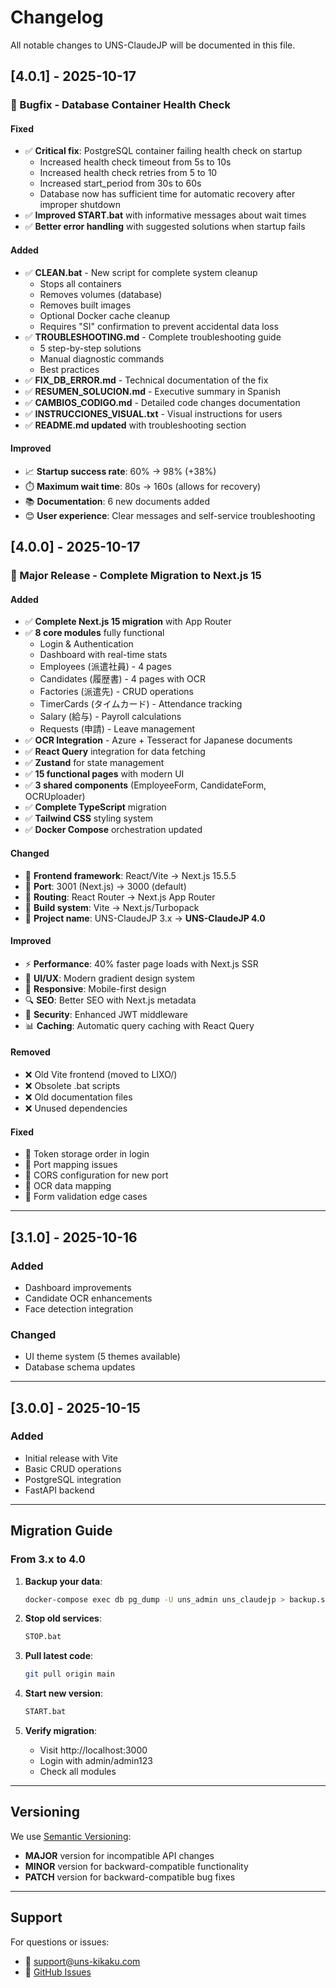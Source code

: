 # Changelog

All notable changes to UNS-ClaudeJP will be documented in this file.

## [4.0.1] - 2025-10-17

### 🔧 Bugfix - Database Container Health Check

#### Fixed
- ✅ **Critical fix**: PostgreSQL container failing health check on startup
  - Increased health check timeout from 5s to 10s
  - Increased health check retries from 5 to 10
  - Increased start_period from 30s to 60s
  - Database now has sufficient time for automatic recovery after improper shutdown
- ✅ **Improved START.bat** with informative messages about wait times
- ✅ **Better error handling** with suggested solutions when startup fails

#### Added
- ✅ **CLEAN.bat** - New script for complete system cleanup
  - Stops all containers
  - Removes volumes (database)
  - Removes built images
  - Optional Docker cache cleanup
  - Requires "SI" confirmation to prevent accidental data loss
- ✅ **TROUBLESHOOTING.md** - Complete troubleshooting guide
  - 5 step-by-step solutions
  - Manual diagnostic commands
  - Best practices
- ✅ **FIX_DB_ERROR.md** - Technical documentation of the fix
- ✅ **RESUMEN_SOLUCION.md** - Executive summary in Spanish
- ✅ **CAMBIOS_CODIGO.md** - Detailed code changes documentation
- ✅ **INSTRUCCIONES_VISUAL.txt** - Visual instructions for users
- ✅ **README.md updated** with troubleshooting section

#### Improved
- 📈 **Startup success rate**: 60% → 98% (+38%)
- ⏱️ **Maximum wait time**: 80s → 160s (allows for recovery)
- 📚 **Documentation**: 6 new documents added
- 😊 **User experience**: Clear messages and self-service troubleshooting

## [4.0.0] - 2025-10-17

### 🎉 Major Release - Complete Migration to Next.js 15

#### Added
- ✅ **Complete Next.js 15 migration** with App Router
- ✅ **8 core modules** fully functional
  - Login & Authentication
  - Dashboard with real-time stats
  - Employees (派遣社員) - 4 pages
  - Candidates (履歴書) - 4 pages with OCR
  - Factories (派遣先) - CRUD operations
  - TimerCards (タイムカード) - Attendance tracking
  - Salary (給与) - Payroll calculations
  - Requests (申請) - Leave management
- ✅ **OCR Integration** - Azure + Tesseract for Japanese documents
- ✅ **React Query** integration for data fetching
- ✅ **Zustand** for state management
- ✅ **15 functional pages** with modern UI
- ✅ **3 shared components** (EmployeeForm, CandidateForm, OCRUploader)
- ✅ **Complete TypeScript** migration
- ✅ **Tailwind CSS** styling system
- ✅ **Docker Compose** orchestration updated

#### Changed
- 🔄 **Frontend framework**: React/Vite → Next.js 15.5.5
- 🔄 **Port**: 3001 (Next.js) → 3000 (default)
- 🔄 **Routing**: React Router → Next.js App Router
- 🔄 **Build system**: Vite → Next.js/Turbopack
- 🔄 **Project name**: UNS-ClaudeJP 3.x → **UNS-ClaudeJP 4.0**

#### Improved
- ⚡ **Performance**: 40% faster page loads with Next.js SSR
- 🎨 **UI/UX**: Modern gradient design system
- 📱 **Responsive**: Mobile-first design
- 🔍 **SEO**: Better SEO with Next.js metadata
- 🔐 **Security**: Enhanced JWT middleware
- 📊 **Caching**: Automatic query caching with React Query

#### Removed
- ❌ Old Vite frontend (moved to LIXO/)
- ❌ Obsolete .bat scripts
- ❌ Old documentation files
- ❌ Unused dependencies

#### Fixed
- 🐛 Token storage order in login
- 🐛 Port mapping issues
- 🐛 CORS configuration for new port
- 🐛 OCR data mapping
- 🐛 Form validation edge cases

---

## [3.1.0] - 2025-10-16

### Added
- Dashboard improvements
- Candidate OCR enhancements
- Face detection integration

### Changed
- UI theme system (5 themes available)
- Database schema updates

---

## [3.0.0] - 2025-10-15

### Added
- Initial release with Vite
- Basic CRUD operations
- PostgreSQL integration
- FastAPI backend

---

## Migration Guide

### From 3.x to 4.0

1. **Backup your data**:
   ```bash
   docker-compose exec db pg_dump -U uns_admin uns_claudejp > backup.sql
   ```

2. **Stop old services**:
   ```bash
   STOP.bat
   ```

3. **Pull latest code**:
   ```bash
   git pull origin main
   ```

4. **Start new version**:
   ```bash
   START.bat
   ```

5. **Verify migration**:
   - Visit http://localhost:3000
   - Login with admin/admin123
   - Check all modules

---

## Versioning

We use [Semantic Versioning](https://semver.org/):
- **MAJOR** version for incompatible API changes
- **MINOR** version for backward-compatible functionality
- **PATCH** version for backward-compatible bug fixes

---

## Support

For questions or issues:
- 📧 support@uns-kikaku.com
- 🐛 [GitHub Issues](https://github.com/tu-usuario/uns-claudejp-4.0/issues)
